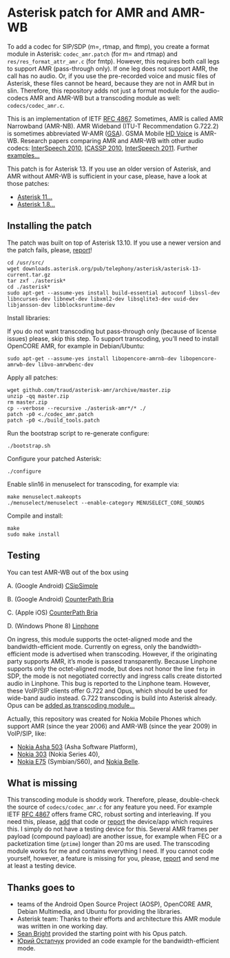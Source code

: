 # Asterisk patch for AMR and AMR-WB

To add a codec for SIP/SDP (m=, rtmap, and ftmp), you create a format module in Asterisk: `codec_amr.patch` (for m= and rtmap) and `res/res_format_attr_amr.c` (for fmtp). However, this requires both call legs to support AMR (pass-through only). If one leg does not support AMR, the call has no audio. Or, if you use the pre-recorded voice and music files of Asterisk, these files cannot be heard, because they are not in AMR but in slin. Therefore, this repository adds not just a format module for the audio-codecs AMR and AMR-WB but a transcoding module as well: `codecs/codec_amr.c`.

This is an implementation of IETF [RFC 4867](http://tools.ietf.org/html/rfc4867). Sometimes, AMR is called AMR Narrowband (AMR-NB). AMR Wideband (ITU-T Recommendation G.722.2) is sometimes abbreviated W-AMR ([GSA](http://www.gsacom.com/hdvoice/)). GSMA Mobile [HD Voice](https://www.youtube.com/playlist?&list=PLj1MyDu3jckpSciPQ1Max0W6HDSaY8-n4) is AMR-WB. Research papers comparing AMR and AMR-WB with other audio codecs: [InterSpeech 2010](http://research.nokia.com/files/public/%5B12%5D_Interspeech%202010_Voice%20Quality%20Evaluation%20of%20Recent%20Open%20Source%20Codecs.pdf), [ICASSP 2010](http://research.nokia.com/files/public/%5B11%5D_ICASSP2010_Voice%20Quality%20Evaluation%20of%20Various%20Codecs.pdf), [InterSpeech 2011](http://research.nokia.com/files/public/%5B16%5D_InterSpeech2011_Voice_Quality_Characterization_of_IETF_Opus_Codec.pdf). Further [examples…](http://www.voiceage.com/Audio-Samples-Listening-Room.html)

This patch is for Asterisk 13. If you use an older version of Asterisk, and AMR without AMR-WB is sufficient in your case, please, have a look at those patches:

* [Asterisk 11…](http://gist.github.com/airend/ad78f1ea0a3e6c13d230)
* [Asterisk 1.8…](http://sourceforge.net/projects/asterisk-amr/files/)

## Installing the patch

The patch was built on top of Asterisk 13.10. If you use a newer version and the patch fails, please, [report](http://help.github.com/articles/creating-an-issue/)!

    cd /usr/src/
    wget downloads.asterisk.org/pub/telephony/asterisk/asterisk-13-current.tar.gz
    tar zxf ./asterisk*
    cd ./asterisk*
    sudo apt-get --assume-yes install build-essential autoconf libssl-dev libncurses-dev libnewt-dev libxml2-dev libsqlite3-dev uuid-dev libjansson-dev libblocksruntime-dev

Install libraries:

If you do not want transcoding but pass-through only (because of license issues) please, skip this step. To support transcoding, you’ll need to install OpenCORE AMR, for example in Debian/Ubuntu:

    sudo apt-get --assume-yes install libopencore-amrnb-dev libopencore-amrwb-dev libvo-amrwbenc-dev

Apply all patches:

    wget github.com/traud/asterisk-amr/archive/master.zip
    unzip -qq master.zip
    rm master.zip
    cp --verbose --recursive ./asterisk-amr*/* ./
    patch -p0 <./codec_amr.patch
    patch -p0 <./build_tools.patch

Run the bootstrap script to re-generate configure:

    ./bootstrap.sh

Configure your patched Asterisk:

    ./configure

Enable slin16 in menuselect for transcoding, for example via:

    make menuselect.makeopts
    ./menuselect/menuselect --enable-category MENUSELECT_CORE_SOUNDS

Compile and install:

    make
    sudo make install

## Testing
You can test AMR-WB out of the box using

A.  (Google Android) [CSipSimple](http://play.google.com/store/apps/details?id=com.csipsimple)

B.  (Google Android) [CounterPath Bria](http://play.google.com/store/apps/details?id=com.bria.voip)

C.  (Apple iOS) [CounterPath Bria](http://itunes.apple.com/app/bria-iphone-edition-voip-softphone/id373968636)

D.  (Windows Phone 8) [Linphone](http://www.windowsphone.com/s?appId=99661466-8c5c-489b-a567-569c1f480d29)

On ingress, this module supports the octet-aligned mode and the bandwidth-efficient mode. Currently on egress, only the bandwidth-efficient mode is advertised when transcoding. However, if the originating party supports AMR, it’s mode is passed transparently. Because Linphone supports only the octet-aligned mode, but does not honor the line `fmtp` in SDP, the mode is not negotiated correctly and ingress calls create distorted audio in Linphone. This bug is reported to the Linphone team. However, these VoIP/SIP clients offer G.722 and Opus, which should be used for wide-band audio instead. G.722 transcoding is build into Asterisk already. Opus can be [added as transcoding module…](http://github.com/seanbright/asterisk-opus/)

Actually, this repository was created for Nokia Mobile Phones which support AMR (since the year 2006) and AMR-WB (since the year 2009) in VoIP/SIP, like:

* [Nokia Asha 503](http://www.gsmarena.com/nokia_asha_503-5794.php) (Asha Software Platform),
* [Nokia 303](http://www.gsmarena.com/nokia_asha_303-4278.php) (Nokia Series 40),
* [Nokia E75](http://www.gsmarena.com/nokia_e75-2688.php) (Symbian/S60), and [Nokia Belle](http://www.gsmarena.com/results.php3?sOSes=5&sOSversions=5400).

## What is missing
This transcoding module is shoddy work. Therefore, please, double-check the source of `codecs/codec_amr.c` for any feature you need. For example IETF [RFC 4867](http://tools.ietf.org/html/rfc4867) offers frame CRC, robust sorting and interleaving. If you need this, please, [add](http://help.github.com/articles/using-pull-requests/) that code or [report](http://help.github.com/articles/creating-an-issue/) the device/app which requires this. I simply do not have a testing device for this. Several AMR frames per payload (compound payload) are another issue, for example when FEC or a packetization time (`ptime`) longer than 20 ms are used. The transcoding module works for me and contains everything I need. If you cannot code yourself, however, a feature is missing for you, please, [report](http://help.github.com/articles/creating-an-issue/) and send me at least a testing device.

## Thanks goes to
* teams of the Android Open Source Project (AOSP), OpenCORE AMR, Debian Multimedia, and Ubuntu for providing the libraries.
* Asterisk team: Thanks to their efforts and architecture this AMR module was written in one working day.
* [Sean Bright](http://github.com/seanbright/asterisk-opus/) provided the starting point with his Opus patch.
* [Юрий Остапчук](http://code.google.com/p/fs-mod-opencore-amr/source/browse/mod_opencore_amr/mod_opencore_amr.c) provided an code example for the bandwidth-efficient mode.